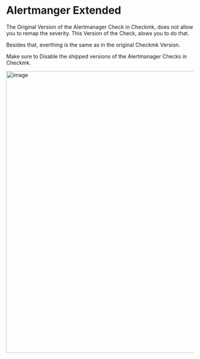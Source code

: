# Alertmanger Extended
The Original Version of the Alertmanager Check in Checkmk, does not allow you to remap the severity. This Version of the Check, alows you to do that.

Besides that, everthing is the same as in the original Checkmk Version.

Make sure to Disable the shipped versions of the Alertmanager Checks in Checkmk.



<img width="756" alt="image" src="https://github.com/user-attachments/assets/8940a048-9bd2-46a5-9197-10de29ed20f9" />
